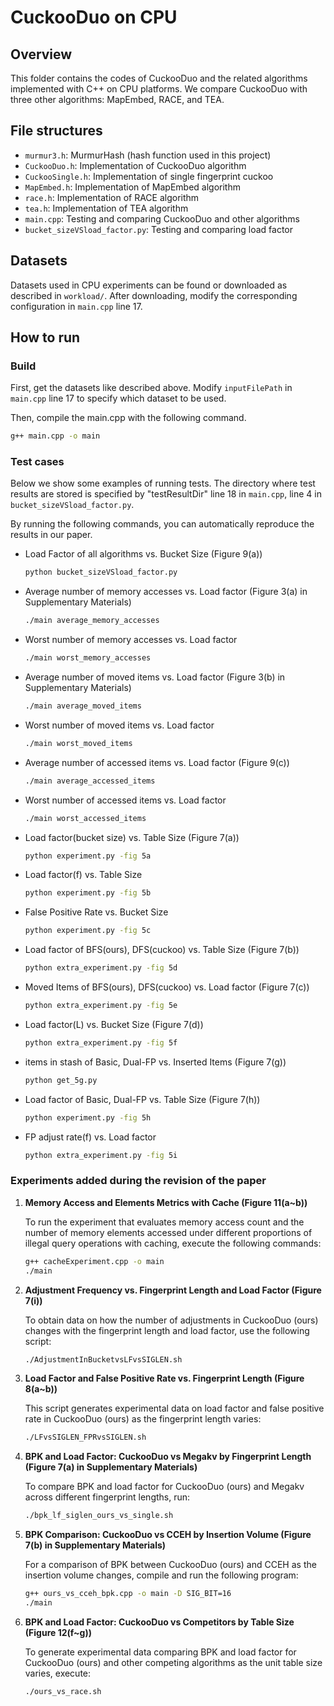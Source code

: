 #  CuckooDuo on CPU

## Overview


This folder contains the codes of CuckooDuo and the related algorithms implemented with C++ on CPU platforms. We compare CuckooDuo with three other algorithms: MapEmbed, RACE, and TEA. 


## File structures

* `murmur3.h`: MurmurHash (hash function used in this project)
* `CuckooDuo.h`: Implementation of CuckooDuo algorithm
* `CuckooSingle.h`: Implementation of single fingerprint cuckoo
* `MapEmbed.h`: Implementation of MapEmbed algorithm
* `race.h`: Implementation of RACE algorithm
* `tea.h`: Implementation of TEA algorithm
* `main.cpp`: Testing and comparing CuckooDuo and other algorithms
* `bucket_sizeVSload_factor.py`: Testing and comparing load factor


## Datasets

Datasets used in CPU experiments can be found or downloaded as described in `workload/`. After downloading, modify the corresponding configuration in `main.cpp` line 17.

## How to run

### Build

First, get the datasets like described above. Modify `inputFilePath` in `main.cpp` line 17 to specify which dataset to be used.

Then, compile the main.cpp with the following command. 

```bash
g++ main.cpp -o main
```


### Test cases

Below we show some examples of running tests. The directory where test results are stored is specified by "testResultDir" line 18 in `main.cpp`, line 4 in `bucket_sizeVSload_factor.py`. 
 
By running the following commands, you can automatically reproduce the results in our paper. 


* Load Factor of all algorithms vs. Bucket Size (Figure 9(a))

  ```bash
  python bucket_sizeVSload_factor.py
  ```


* Average number of memory accesses vs. Load factor (Figure 3(a) in Supplementary Materials)

  ```bash
  ./main average_memory_accesses
  ```


* Worst number of memory accesses vs. Load factor

  ```bash
  ./main worst_memory_accesses
  ```


* Average number of moved items vs. Load factor (Figure 3(b) in Supplementary Materials)

  ```bash
  ./main average_moved_items
  ```


* Worst number of moved items vs. Load factor

  ```bash
  ./main worst_moved_items
  ```


* Average number of accessed items vs. Load factor (Figure 9(c))

  ```bash
  ./main average_accessed_items
  ```


* Worst number of accessed items vs. Load factor

  ```bash
  ./main worst_accessed_items
  ```

* Load factor(bucket size) vs. Table Size (Figure 7(a))

  ```bash
  python experiment.py -fig 5a
  ```

* Load factor(f) vs. Table Size

  ```bash
  python experiment.py -fig 5b
  ```

* False Positive Rate vs. Bucket Size

  ```bash
  python experiment.py -fig 5c
  ```

* Load factor of BFS(ours), DFS(cuckoo) vs. Table Size (Figure 7(b))

  ```bash
  python extra_experiment.py -fig 5d
  ```

* Moved Items of BFS(ours), DFS(cuckoo) vs. Load factor (Figure 7(c))

  ```bash
  python extra_experiment.py -fig 5e
  ```
  
* Load factor(L) vs. Bucket Size (Figure 7(d))

  ```bash
  python extra_experiment.py -fig 5f
  ```
  
* items in stash of Basic, Dual-FP vs. Inserted Items (Figure 7(g))

  ```bash
  python get_5g.py
  ```
  
* Load factor of Basic, Dual-FP vs. Table Size (Figure 7(h))

  ```bash
  python experiment.py -fig 5h
  ```
  
* FP adjust rate(f) vs. Load factor

  ```bash
  python extra_experiment.py -fig 5i
  ```

### Experiments added during the revision of the paper

1. **Memory Access and Elements Metrics with Cache (Figure 11(a~b))**

   To run the experiment that evaluates memory access count and the number of memory elements accessed under different proportions of illegal query operations with caching, execute the following commands:

   ```bash
   g++ cacheExperiment.cpp -o main
   ./main
   ```

2. **Adjustment Frequency vs. Fingerprint Length and Load Factor (Figure 7(i))**

   To obtain data on how the number of adjustments in CuckooDuo (ours) changes with the fingerprint length and load factor, use the following script:

   ```bash
   ./AdjustmentInBucketvsLFvsSIGLEN.sh
   ```

3. **Load Factor and False Positive Rate vs. Fingerprint Length (Figure 8(a~b))**

   This script generates experimental data on load factor and false positive rate in CuckooDuo (ours) as the fingerprint length varies:

   ```bash
   ./LFvsSIGLEN_FPRvsSIGLEN.sh
   ```

4. **BPK and Load Factor: CuckooDuo vs Megakv by Fingerprint Length (Figure 7(a) in Supplementary Materials)**

   To compare BPK and load factor for CuckooDuo (ours) and Megakv across different fingerprint lengths, run:

   ```bash
   ./bpk_lf_siglen_ours_vs_single.sh
   ```

5. **BPK Comparison: CuckooDuo vs CCEH by Insertion Volume (Figure 7(b) in Supplementary Materials)**

   For a comparison of BPK between CuckooDuo (ours) and CCEH as the insertion volume changes, compile and run the following program:

   ```bash
   g++ ours_vs_cceh_bpk.cpp -o main -D SIG_BIT=16
   ./main
   ```

6. **BPK and Load Factor: CuckooDuo vs Competitors by Table Size (Figure 12(f~g))**

   To generate experimental data comparing BPK and load factor for CuckooDuo (ours) and other competing algorithms as the unit table size varies, execute:

   ```bash
   ./ours_vs_race.sh
   ```
